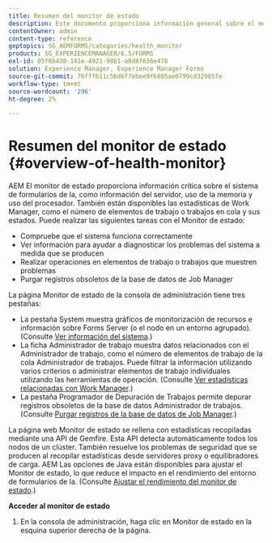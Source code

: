 ```yaml
---
title: Resumen del monitor de estado
description: Este documento proporciona información general sobre el monitor de estado y detalles sobre cómo puede acceder a él.
contentOwner: admin
content-type: reference
geptopics: SG_AEMFORMS/categories/health_monitor
products: SG_EXPERIENCEMANAGER/6.5/FORMS
exl-id: 05f8b430-141e-4921-98b1-a0d8f636e478
solution: Experience Manager, Experience Manager Forms
source-git-commit: 76fffb11c56dbf7ebee9f6805ae0799cd32985fe
workflow-type: tm+mt
source-wordcount: '296'
ht-degree: 2%

---
```


# Resumen del monitor de estado {#overview-of-health-monitor}

AEM El monitor de estado proporciona información crítica sobre el sistema de formularios de la, como información del servidor, uso de la memoria y uso del procesador. También están disponibles las estadísticas de Work Manager, como el número de elementos de trabajo o trabajos en cola y sus estados. Puede realizar las siguientes tareas con el Monitor de estado:

* Compruebe que el sistema funciona correctamente
* Ver información para ayudar a diagnosticar los problemas del sistema a medida que se producen
* Realizar operaciones en elementos de trabajo o trabajos que muestren problemas
* Purgar registros obsoletos de la base de datos de Job Manager

La página Monitor de estado de la consola de administración tiene tres pestañas:

* La pestaña System muestra gráficos de monitorización de recursos e información sobre Forms Server (o el nodo en un entorno agrupado). (Consulte [Ver información del sistema](/help/forms/using/admin-help/view-system-information.md#view-system-information).)
* La ficha Administrador de trabajo muestra datos relacionados con el Administrador de trabajo, como el número de elementos de trabajo de la cola Administrador de trabajos. Puede filtrar la información utilizando varios criterios o administrar elementos de trabajo individuales utilizando las herramientas de operación. (Consulte [Ver estadísticas relacionadas con Work Manager](/help/forms/using/admin-help/view-statistics-related-manager.md#view-statistics-related-to-work-manager).)
* La pestaña Programador de Depuración de Trabajos permite depurar registros obsoletos de la base de datos Administrador de trabajos. (Consulte [Purgar registros de la base de datos de Job Manager](/help/forms/using/admin-help/purge-records-job-manager-database.md#purge-records-from-the-job-manager-database).)

La página web Monitor de estado se rellena con estadísticas recopiladas mediante una API de Gemfire. Esta API detecta automáticamente todos los nodos de un clúster. También resuelve los problemas de seguridad que se producen al recopilar estadísticas desde servidores proxy o equilibradores de carga. AEM Las opciones de Java están disponibles para ajustar el Monitor de estado, lo que reduce el impacto en el rendimiento del entorno de formularios de la. (Consulte [Ajustar el rendimiento del monitor de estado](/help/forms/using/admin-help/fine-tuning-health-monitor-performance.md#fine-tuning-health-monitor-performance).)

**Acceder al monitor de estado**

1. En la consola de administración, haga clic en Monitor de estado en la esquina superior derecha de la página.
